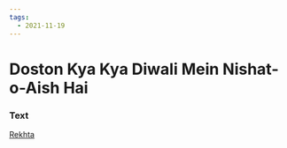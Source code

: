 ```yaml
---
tags:
  - 2021-11-19
---
```

# Doston Kya Kya Diwali Mein Nishat-o-Aish Hai

### Text
[Rekhta](https://www.rekhta.org/nazms/diivaalii-dosto-kyaa-kyaa-divaalii-men-nashaat-o-aish-hai-nazeer-akbarabadi-nazms?lang=ur)

